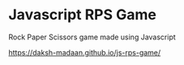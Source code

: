 # Javascript RPS Game
Rock Paper Scissors game made using Javascript  

https://daksh-madaan.github.io/js-rps-game/
